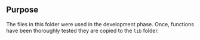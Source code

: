 ## Purpose
The files in this folder were used in the development phase.
Once, functions have been thoroughly tested they are copied to the `lib` folder.
